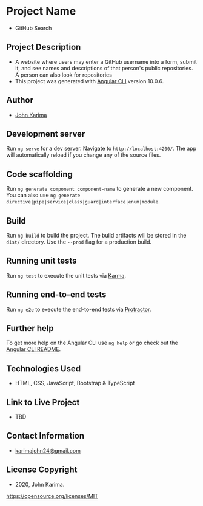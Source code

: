 # Project Name 

- GitHub Search

## Project Description 

- A website where users may enter a GitHub username into a form, submit it, and see names and descriptions of that person's public repositories. A person can also look for repositories
- This project was generated with [Angular CLI](https://github.com/angular/angular-cli) version 10.0.6.

## Author 

- [John Karima](https://github.com/JohnKarima)

## Development server

Run `ng serve` for a dev server. Navigate to `http://localhost:4200/`. The app will automatically reload if you change any of the source files.

## Code scaffolding

Run `ng generate component component-name` to generate a new component. You can also use `ng generate directive|pipe|service|class|guard|interface|enum|module`.

## Build

Run `ng build` to build the project. The build artifacts will be stored in the `dist/` directory. Use the `--prod` flag for a production build.

## Running unit tests

Run `ng test` to execute the unit tests via [Karma](https://karma-runner.github.io).

## Running end-to-end tests

Run `ng e2e` to execute the end-to-end tests via [Protractor](http://www.protractortest.org/).

## Further help

To get more help on the Angular CLI use `ng help` or go check out the [Angular CLI README](https://github.com/angular/angular-cli/blob/master/README.md).

## Technologies Used

- HTML, CSS, JavaScript, Bootstrap & TypeScript

## Link to Live Project

- TBD

## Contact Information

- karimajohn24@gmail.com

## License Copyright 

- 2020, John Karima.

https://opensource.org/licenses/MIT